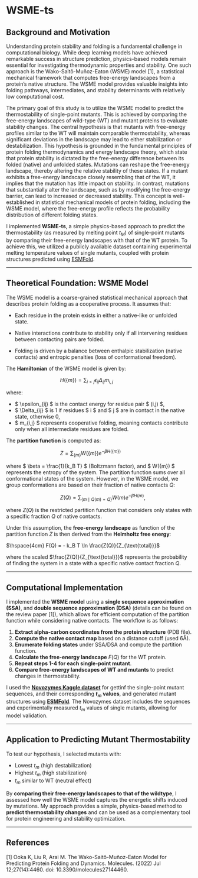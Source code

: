 # WSME-ts

## Background and Motivation

Understanding protein stability and folding is a fundamental challenge in computational biology. While deep learning models have achieved remarkable success in structure prediction, physics-based models remain essential for investigating thermodynamic properties and stability. One such approach is the Wako-Saitô-Muñoz-Eaton (WSME) model [1], a statistical mechanical framework that computes free-energy landscapes from a protein’s native structure. The WSME model provides valuable insights into folding pathways, intermediates, and stability determinants with relatively low computational cost.

The primary goal of this study is to utilize the WSME model to predict the thermostability of single-point mutants. This is achieved by comparing the free-energy landscapes of wild-type (WT) and mutant proteins to evaluate stability changes. The central hypothesis is that mutants with free-energy profiles similar to the WT will maintain comparable thermostability, whereas significant deviations in the landscape may lead to either stabilization or destabilization. This hypothesis is grounded in the fundamental principles of protein folding thermodynamics and energy landscape theory, which state that protein stability is dictated by the free-energy difference between its folded (native) and unfolded states. Mutations can reshape the free-energy landscape, thereby altering the relative stability of these states. If a mutant exhibits a free-energy landscape closely resembling that of the WT, it implies that the mutation has little impact on stability. In contrast, mutations that substantially alter the landscape, such as by modifying the free-energy barrier, can lead to increased or decreased stability. This concept is well-established in statistical mechanical models of protein folding, including the WSME model, where the free-energy profile reflects the probability distribution of different folding states.

I implemented **WSME-ts**, a simple physics-based approach to predict the thermostability (as measured by melting point $t_M$) of single-point mutants by comparing their free-energy landscapes with that of the WT protein. To achieve this, we utilized a publicly available dataset containing experimental melting temperature values of single mutants, coupled with protein structures predicted using [ESMFold](https://esmatlas.com/resources?action=fold).

---

## Theoretical Foundation: WSME Model

The WSME model is a coarse-grained statistical mechanical approach that describes protein folding as a cooperative process. It assumes that:

- Each residue in the protein exists in either a native-like or unfolded state.

- Native interactions contribute to stability only if all intervening residues between contacting pairs are folded.

- Folding is driven by a balance between enthalpic stabilization (native contacts) and entropic penalties (loss of conformational freedom).

The **Hamiltonian** of the WSME model is given by:

$\hspace{4cm} H(\{m\}) = \sum_{i<j} \epsilon_{ij} \Delta_{ij} m_{i,j}$

where:
- $ \epsilon_{ij} $ is the contact energy for residue pair $ (i,j) $,
- $ \Delta_{ij} $ is 1 if residues $ i $ and $ j $ are in contact in the native state, otherwise 0,
- $ m_{i,j} $ represents cooperative folding, meaning contacts contribute only when all intermediate residues are folded.

The **partition function** is computed as:

$\hspace{4cm}  Z = \sum_{\{m\}} W(\{m\}) e^{-\beta H(\{m\})}$

where $ \beta = \frac{1}{k_B T} $ (Boltzmann factor), and $ W(\{m\}) $ represents the entropy of the system. The partition function  sums over all conformational states of the system. However, in the WSME model, we group conformations are based on their fraction of native contacts $Q$:

$\hspace{4cm}  Z(Q) = \sum_{\{m \mid Q(m) = Q\}} W(m) e^{-\beta H(m)}$,

where $Z(Q)$ is the restricted partition function that considers only states with a specific fraction $Q$ of native contacts.

Under this assumption, the **free-energy landscape** as function of the partition function $Z$ is then derived from the **Helmholtz free energy**:

$\hspace{4cm} F(Q) = - k_B T \ln \frac{Z(Q)}{Z_{\text{total}}}$

where the scaled $\frac{Z(Q)}{Z_{\text{total}}}$ represents the probability of finding the system in a state with a specific native contact fraction $Q$.

---

## Computational Implementation

I implemented the **WSME model** using a **single sequence approximation (SSA)**, and **double sequence approximation (DSA)** (details can be found on the review paper [1]), which allows for efficient computation of the partition function while considering native contacts. The workflow is as follows:
1. **Extract alpha-carbon coordinates from the protein structure** (PDB file).
2. **Compute the native contact map** based on a distance cutoff (used 6Å).
3. **Enumerate folding states** under SSA/DSA and compute the partition function.
4. **Calculate the free-energy landscape**  $F(Q)$ for the WT protein.
5. **Repeat steps 1-4 for each single-point mutant**.
6. **Compare free-energy landscapes of WT and mutants** to predict changes in thermostability.

I used the [**Novozymes Kaggle dataset**](https://www.kaggle.com/code/tranminhthuan/novozymes-eda-modelling-protbert-xgboost) for gettinf the single-point mutant sequences, and their corresponding **$t_m$ values**, and generated mutant structures using [**ESMFold**](https://esmatlas.com/resources?action=fold). The Novozymes dataset includes the sequences and experimentally measured $t_m$ values of single mutants, allowing for model validation.


---

## Application to Predicting Mutant Thermostability

To test our hypothesis, I selected mutants with:
- Lowest $t_m$ (high destabilization)
- Highest $t_m$ (high stabilization)
- $t_m$ similar to WT (neutral effect)

By **comparing their free-energy landscapes to that of the wildtype**, I assessed how well the WSME model captures the energetic shifts induced by mutations. My approach provides a simple, physics-based method to **predict thermostability changes** and can be used as a complementary tool for protein engineering and stability optimization.

---

## References

[1] Ooka K, Liu R, Arai M. The Wako-Saitô-Muñoz-Eaton Model for Predicting Protein Folding and Dynamics. Molecules. (2022) Jul 12;27(14):4460. doi: 10.3390/molecules27144460.
